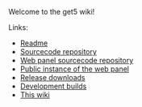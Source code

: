 Welcome to the get5 wiki!

Links:

- [Readme](https://github.com/splewis/get5/blob/master/README.md)
- [Sourcecode repository](https://github.com/splewis/get5)
- [Web panel sourcecode repository](https://github.com/splewis/get5-web)
- [Public instance of the web panel](get5.splewis.net)
- [Release downloads](https://github.com/splewis/get5/releases)
- [Development builds](http://ci.splewis.net/job/get5/)
- [This wiki](https://github.com/splewis/get5/wiki)